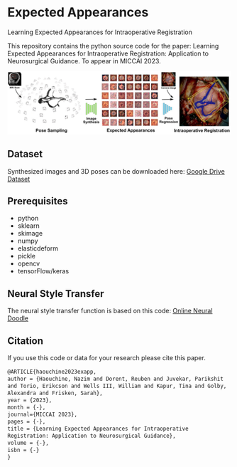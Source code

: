 # Expected Appearances
Learning Expected Appearances for Intraoperative Registration

This repository contains the python source code for the paper: 
Learning Expected Appearances for Intraoperative Registration: Application to Neurosurgical Guidance. To appear in MICCAI 2023.

![Expected Appearnaces](https://github.com/rouge1616/ExApp/blob/main/ExApp.jpg)

## Dataset
Synthesized images and 3D poses can be downloaded here: [Google Drive Dataset](https://drive.google.com/drive/folders/1T2NS_BftaxE6yYZj3I1LdspuqNKwSyCl?usp=sharing) 

## Prerequisites
- python
- sklearn
- skimage
- numpy
- elasticdeform
- pickle
- opencv
- tensorFlow/keras

## Neural Style Transfer
The neural style transfer function is based on this code: [Online Neural Doodle](https://github.com/DmitryUlyanov/online-neural-doodle/)

## Citation
If you use this code or data for your research please cite this paper.

```
@ARTICLE{haouchine2023exapp,
author = {Haouchine, Nazim and Dorent, Reuben and Juvekar, Parikshit and Torio, Erikcson and Wells III, William and Kapur, Tina and Golby, Alexandra and Frisken, Sarah},
year = {2023},
month = {-},
journal={MICCAI 2023},
pages = {-},
title = {Learning Expected Appearances for Intraoperative Registration: Application to Neurosurgical Guidance},
volume = {-},
isbn = {-}
}
```
